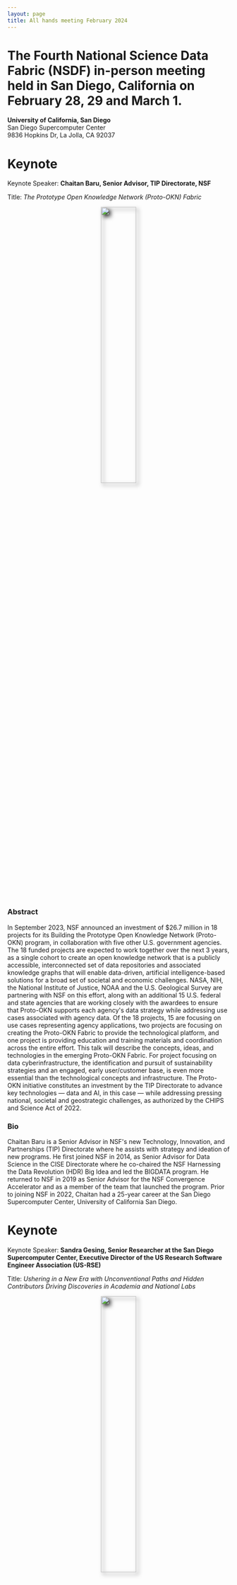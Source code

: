 ```yaml
---
layout: page
title: All hands meeting February 2024
---
```


# The Fourth National Science Data Fabric (NSDF) in-person meeting held in San Diego, California on February 28, 29 and March 1.

**University of California, San Diego** <br>
San Diego Supercomputer Center<br>
9836 Hopkins Dr, La Jolla, CA 92037<br>

# Keynote

Keynote Speaker: **Chaitan Baru, Senior Advisor, TIP Directorate, NSF**

Title: _The Prototype Open Knowledge Network (Proto-OKN) Fabric_


<p align=center>
<img src="assets/images/Baru.jpg" width="40%" style="filter: drop-shadow(5px 5px 5px #222);"> 
</p> 

### Abstract

In September 2023, NSF announced an investment of $26.7 million in 18 projects for its Building the Prototype Open Knowledge Network (Proto-OKN) program, in collaboration with five other U.S. government agencies. The 18 funded projects are expected to work together over the next 3 years, as a single cohort to create an open knowledge network that is a publicly accessible, interconnected set of data repositories and associated knowledge graphs that will enable data-driven, artificial intelligence-based solutions for a broad set of societal and economic challenges.
NASA, NIH, the National Institute of Justice, NOAA and the U.S. Geological Survey are partnering with NSF on this effort, along with an additional 15 U.S. federal and state agencies that are working closely with the awardees to ensure that Proto-OKN supports each agency's data strategy while addressing use cases associated with agency data. Of the 18 projects, 15 are focusing on use cases representing agency applications, two projects are focusing on creating the Proto-OKN Fabric to provide the technological platform, and one project is providing education and training materials and coordination across the entire effort.
This talk will describe the concepts, ideas, and technologies in the emerging Proto-OKN Fabric. For project focusing on data cyberinfrastructure, the identification and pursuit of sustainability strategies and an engaged, early user/customer base, is even more essential than the technological concepts and infrastructure. The Proto-OKN initiative constitutes an investment by the TIP Directorate to advance key technologies — data and AI, in this case — while addressing pressing national, societal and geostrategic challenges, as authorized by the CHIPS and Science Act of 2022.

### Bio

Chaitan Baru is a Senior Advisor in NSF's new Technology, Innovation, and Partnerships (TIP) Directorate where he assists with strategy and ideation of new programs. He first joined NSF in 2014, as Senior Advisor for Data Science in the CISE Directorate where he co-chaired the NSF Harnessing the Data Revolution (HDR) Big Idea and led the BIGDATA program. He returned to NSF in 2019 as Senior Advisor for the NSF Convergence Accelerator and as a member of the team that launched the program. Prior to joining NSF in 2022, Chaitan had a 25-year career at the San Diego Supercomputer Center, University of California San Diego.

# Keynote

Keynote Speaker: **Sandra Gesing, Senior Researcher at the San Diego Supercomputer Center, Executive Director of the US Research Software Engineer Association (US-RSE)**

Title: _Ushering in a New Era with Unconventional Paths and Hidden Contributors Driving Discoveries in Academia and National Labs_

<p align=center>
<img src="assets/images/sandraAHM.JPG" width="40%" style="filter: drop-shadow(5px 5px 5px #222);"> 
</p> 

### Abstract

Over the past decade, academia and national labs have increasingly recognized the crucial role of hidden contributors contributing to accelerating science. The acknowledgement is evident in quite some projects. From the founding of 8 Research Software Engineer Associations worldwide to the dedicated efforts of the Campus Champions and the NSF Center of Excellence for Science Gateways. While it is encouraging that the importance of cyberinfrastructure and research software and the people being in this line of work receive more attention, we still have a long road in front of us for well-defined career paths and incentives. A multi-facet approach is needed to meet researchers and educators as well as the hidden contributors where they are. This keynote will delve into the crucial role of research software engineers, science gateway creators, and research facilitators in advancing research and computational activities. Furthermore, It will highlight the importance of fostering a community that encompasses all stakeholders in academia and national labs, advocating for a cultural change and actionable measures on how everyone can contribute to make it happen.

### Bio

Sandra Gesing is the inaugural Executive Director of the US Research Software Engineer Association and a Senior Researcher at the San Diego Supercomputer Center. Her research focuses on science gateways, computational workflows as well as distributed and parallel computing. She is especially interested in sustainability of research software, usability of computational methods and reproducibility of research results. Sustainability of research software has many facets and she advocates for improving career paths for research software engineers and facilitators and for incentivizing their work via means beyond the traditional academic rewarding system.
Before her positions at US-RSE and SDSC, she was a senior research scientist at the Discovery Partners Institute (DPI), University of Illinois System, Chicago and she was an associate research professor at the University of Notre Dame, Indiana, US. Before she moved to the US, she was a research associate at the University of Edinburgh, UK, and at the University of Tübingen, Germany. Additionally, she has perennial experience as a project manager and system developer in industry in the US and Germany. As head of a system programmer group, she has long-term software projects. She received her Master’s degree in computer science from extramural studies at the FernUniversität Hagen and her PhD in computer science from the University of Tübingen, Germany.

# Schedule

You can find the program [here](./assets/pdf/2024%20NSDF%20AHM%20Agenda%20V8.pdf)

## Wednesday, February 28

|----|----|
| 12:00-13:30  | **Lunch** |
| 13:30-14:00  | **Welcome** <br> Valerio Pascucci and Michela Taufer |
|<td colspan=2>**Sesion Chair:** Michela Taufer |
| 14:00-15:00  | **Tutorial: Using NSDF for an Earth Science Dataset** <br> Heberth Martinez, UTK <br> Aashish Panta, Utah <br> Michela, UTK  |
| 15:00-15:30  | **Coffee Break** |
|<td colspan=2>**Sesion Chair:** Attila Gyulassy |
| 15:30-15:45  | **Globus Platform as a Service** <br> Kyle Chard, Globus |
| 15:45-16:00  | **Decomposing Data Systems for Better Performance** <br> Fernanda Foertter, Voltron  |
| 16:00-16:15  | **Democratized Data Discovery and Access: Helping Communities and Repositories Adopt Science on Schema** <br> Kenton McHenry, NCSA |
| 16:15-16:30  |  **Building Blocks of Integration: An Exploration of CODATA CDIF Goals with NSDF Architecture** <br> Doug Fils, Ronin  |
| 16:30-16:45  | **Q&A**  |

## Thursday, February 29, 2024

|----|----|
| 8:00-9:00  | **Breakfast** |
|<td colspan=2>**Sesion Chair:** Christine Kirkpatrick |
| 9:00-9:15  | **Near-Field and Far-Field Data Distribution for ICICLE: Intelligent CyberInfrastructure with Computational Learning in the Environment** <br> Marty Kandes, SDSC |
| 9:15-9:30  | **HDSI DataPlanet: Spurring Data-Intensive Collaborations** <br> Arum Kumar, HDSI/UCSD |
| 9:30-9:45  | **Multi-layer Caching and Parallel Streaming for Large Scale Point Cloud Data on the Web** <br> Steve Petruzza, Utah State U |
| 9:45-10:00  | **Data Lifecycle Technologies at Oak Ridge Leadership Computing** <br> Olga Kuchar, ORNL |
| 10:00-10:15  | **An Overview of Pelican, OSDF, and OSPool** <br> Miron Livny, U. Wisconsin Madison |
| 10:15-10:30  | **Q&A** |
| 10:30-11:00  | **Coffee Break** |
|<td colspan=2>**Sesion Chair:** Michela Taufer |
| 11:00-12:00  | **Keynote: The Prototype Open Knowledge Network (Proto-OKN) Fabric** <br> Chaitan Baru, NSF |
| 12:00-12:15  | **Group Photo** |
| 12:15-13:30  | **Lunch & Poster Presentations** |
|<td colspan=2>**Sesion Chair:** Steve Petruzza |
| 13:30-13:45  | **Large Research Data Storage on Blockchain Technology** <br> Scott Doughman and Sal Malik, Seal Storage |
| 13:45-14:00  | **The HDF5 Framework: Practical Tools for Managing Data** <br> Scot Breitenfield, HDF |
| 14:00-14:15  | **VisStore: Seamless Acquisition, Storage, and Distribution of Massive Imagery blending Cloud, Local and HPC Storage** <br> Amy Gooch, ViSOAR |
| 14:15-14:30  | **Monitoring the Open Science Data Federation** <br> Fabio Andrijauskas, SDSC |
| 14:30-14:45  | **Open Data, Large-Scale Compute, and Scientific Foundation Models** <br> Michael Mahoney, ICSI, LBNL, and UC Berkeley |
| 14:45-15:00  | **Q&A** |
| 15:00-15:30  | **Coffee Break** |
|<td colspan=2>**Sesion Chair:** Amy Gooch |
| 15:30-15:45  | **Visualizing CHESS Data with NSDF Dashboards** <br> Werner Sun, CHESS |
| 15:45-16:00  | **Integrating with Materials Commons** <br> Glenn Tarcea, U Michigan and CHESS |
| 16:00-16:15  | **Sally Ride Windows on Earth** <br> Dan Barstow, Windows on Earth |
| 16:30-16:45  | **Sharing Data across Deep Underground Experiments** <br> Amy Roberts, U Colorado Denver |
| 16:45-17:00  | **Applications of Deep Learning for Fragment Size Analysis** <br> Erwin Cazares, UTEP |
| 18:30  | **Dinner at Aqua Mare** <br> 2282 Carmel Valley Rd., Del Mar, CA 92014 |

## Friday, March 1, 2024

|----|----|
| 8:00-9:00  | **Breakfast** |
|<td colspan=2>**Sesion Chair:** Michela Taufer |
| 9:00-10:00  | **Keynote: Ushering in a New Era with Unconventional Paths and Hidden Contributors Driving Discoveries in Academia and National Labs** <br> Sandra Gesing, SDSC |
| 10:00-10:30  | **Coffee Break** |
|<td colspan=2>**Sesion Chair:** Lauren Whitnah|
| 10:30-10:45  | **Technology Adoption Research and the Cyberinfrastructure Community** <br> Kerk Kee, Texas Tech U and CI Compass |
| 10:45-11:00  | **TBD** <br> Ilkay Altinas, SDSC |
| 11:00-11:15  | **Opportunities and Challenges at HBCUs** <br> Dennis Sigur, Dillard U |
| 11:15-11:30  | **Democratizing Spatial Data for Climate Change Risk Assessment across Native American Nations** <br> Gustavo Ovando-Montejo, Utah State U Blanding |
| 11:30-11:45  | **A Report on New Directions in User Community Interviews** <br> Atilla Gyulassy, Utah <br> Lauren Whitnah, UTK <br> Julie Christopher, SDSC |
| 11:45-12:00  | **Q&A**  |
| 12:00-13:30  | **Boxed Lunch**  |

## HOTELS

The meeting hotels include:

- [La Jolla Shores Hotel](https://www.ljshoreshotel.com/?gad_source=1&gclid=CjwKCAiAg9urBhB_EiwAgw88mS2u7SZ5x3zWrnbHdUaFg46MNv6zQi93bOsM5IWg7fVdsmn9Yxz-wBoC34UQAvD_BwE)<br>8110 Camino Del Oro La Jolla, California, 92037 <br>
  (855) 923-8058<br>
  A limited number of rooms at a discounted rate of \$269 per night will be available until February 9, 2024. Please call the hotel directly for more information.<br>

- [The Residence Inn](https://www.marriott.com/en-us/hotels/lajca-residence-inn-san-diego-la-jolla) <br>
  8901 Gilman Drive, La Jolla, CA 92037 <br>
  (858) 587-1770 / (800) 331-3131<br>
  Rates: \$264-\$460 per night <br>

- [Sheraton La Jolla Hotel](https://www.marriott.com/en-us/hotels/sanjs-sheraton-la-jolla-hotel), Torrey Pines <br>
  3299 Holiday Ct., La Jolla, CA 92037<br>
  (858) 453-5500 / (800) 345-9995<br>
  Rates: \$268-\$412 per night <br>

## VENUE

SDSC is located on the UC San Diego Campus in La Jolla.

San Diego Supercomputer Center’s Auditorium E-B212 located on the ground floor of SDSC’s east entrance, just off the driveway on Hopkins Dr, close to the Hopkins Parking Structure, Northwest end of UC San Diego campus.

[Google maps exact location](https://www.google.com/maps/place/32%C2%B053'04.0%22N+117%C2%B014'20.9%22W/@32.884443,-117.2413197,17z/data=!3m1!4b1!4m5!3m4!1s0x0:0x0!8m2!3d32.884443!4d-117.239131)

The San Diego International Airport (SAN) is the closest airport to UC San Diego and SDSC.

For driving directions see the [visitors page on the SDSC website](http://www.sdsc.edu/about_sdsc/visitor_info.html)

<img src="/assets/images/ucsd-parking.png" />

## TRANSPORTATION

**VISITOR PARKING: PARKING PERMITS ARE REQUIRED TO PARK ON UC SAN DIEGO CAMPUS**

- Visiting UC faculty and staff who hold annual permits at their home campuses are eligible for up to 5 consecutive days of complimentary parking at UC San Diego.
  Visit [this link](https://transportation.ucsd.edu/visit/visitor/index.html) for more details.
- For non-UC visitors, please see more details [here](http://transportation.ucsd.edu/parking/visitor/conference.html). Purchase permits at a very reasonable rate.
- The most convenient parking location is the Hopkins parking structure located on Hopkins Dr and Voigt Dr, just south of SDSC.
- _Parking legally is the attendee’s responsibility. The penalty for an improperly parked car is at least $65 per day. We cannot be held responsible for citations issued for parking in an incorrect space or improperly displaying your permit_.

For cab or shuttle Pick-up/Drop-off: [9836 Hopkins Dr, La Jolla, CA 92037](https://www.google.com/maps/place/9836+Hopkins+Dr,+La+Jolla,+CA+92093/@32.8843652,-117.2416557,17z/data=!3m1!4b1!4m6!3m5!1s0x80dc07000e937b01:0xfac41c054f3d574e!8m2!3d32.8843607!4d-117.2390808!16s%2Fg%2F11ssf73b61?hl=en&entry=ttu)

SDSC is located just south of the RIMAC Arena.

Rideshare: [Lyft](https://www.lyft.com/rider) or [Uber](https://www.uber.com/us/en/ride/) Use _“San Diego Supercomputer Center”_ as destination.

A taxi or transportation service can be used from the airport.
Helpful link for taxi service in San Diego:

- [SD Taxi Cab Services](http://www.taxifarefinder.com/)
- Yellow Cab: (619) 444-4444
- Orange Cab: (619) 223-5555
- SD Taxi Service: (619) 342-6494
- San Diego Cab: (619) 226-8294
- [Terramoto Transportation Downtown San Diego](http://www.terramoto.net/) - 619.269.7397
- [Torrey Pines Limo](http://www.torreypineslimo.com/) - 858.997.6866
- [Super Shuttle](http://www.supershuttle.com/Locations/SANAirportShuttleSanDiego.aspx) - 800.974.8885

[Public Transportation surrounding UC San Diego](https://transportation.ucsd.edu/alternatives/transit/)

<br><br>
